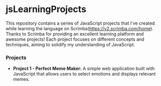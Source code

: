 # jsLearningProjects
This repository contains a series of JavaScript projects that I've created while learning the language on Scrimba(https://v2.scrimba.com/home). Thanks to Scrimba for providing an excellent learning platform and awesome projects! Each project focuses on different concepts and techniques, aiming to solidify my understanding of JavaScript.

### Projects
* **Project 1 - Perfect Meme Maker:** A simple web application built with JavaScript that allows users to select emotions and displays relevant memes. 
